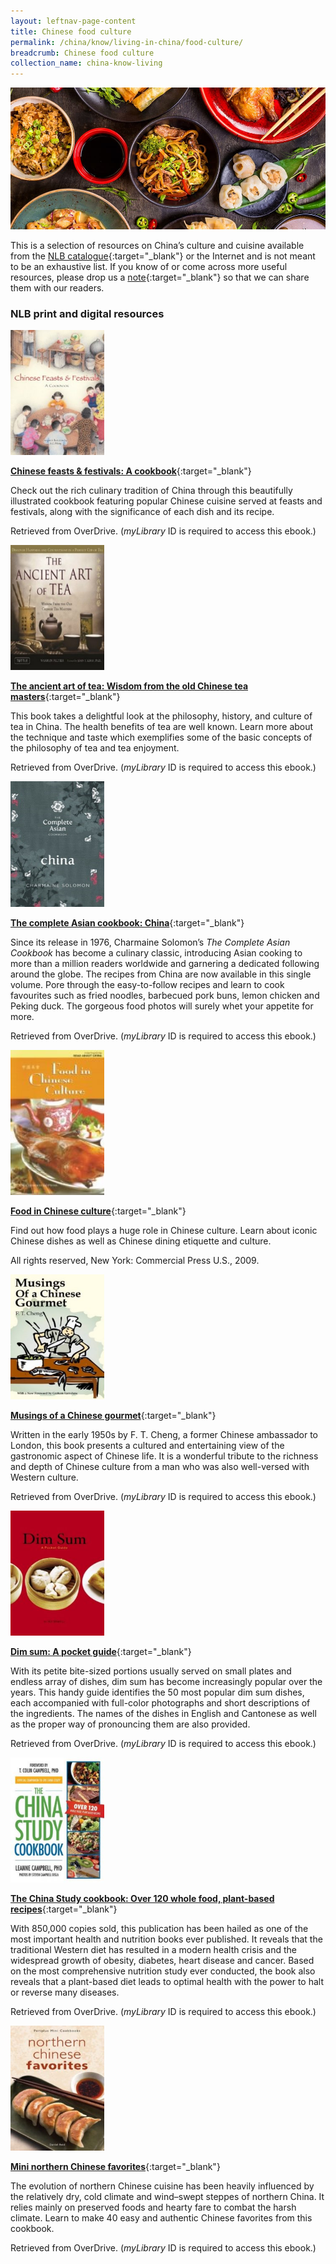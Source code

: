 ```yaml
---
layout: leftnav-page-content
title: Chinese food culture
permalink: /china/know/living-in-china/food-culture/
breadcrumb: Chinese food culture
collection_name: china-know-living
---
```


<img src="\images\china-living\food-culture.jpg" alt="food culture" style="width:800px;" />

This is a selection of resources on China’s culture and cuisine available from the [NLB catalogue](http://catalogue.nlb.gov.sg/){:target="_blank"} or the Internet and is not meant to be an exhaustive list. If you know of or come across more useful resources, please drop us a [note](mailto:ref@nlb.gov.sg){:target="_blank"} so that we can share them with our readers.

### **NLB print and digital resources**

<img src="/images/book-covers/Chinese-feasts-festivals-A-cookbook.jpg" style="width:150px;" />

[**Chinese feasts & festivals: A cookbook**](https://singapore.libraryreserve.com/10/50/en/ContentDetails.htm?id=01C2838F-D462-4FBF-A1FC-85A1071E9246){:target="_blank"}

Check out the rich culinary tradition of China through this beautifully illustrated cookbook featuring popular Chinese cuisine served at feasts and festivals, along with the significance of each dish and its recipe.

Retrieved from OverDrive. (*myLibrary* ID is required to access this ebook.)

<img src="/images/book-covers/The-ancient-art-of-tea-Wisdom-from-the-old-Chinese-tea-masters.jpg" style="width:150px;" />

[**The ancient art of tea: Wisdom from the old Chinese tea masters**](https://singapore.libraryreserve.com/10/50/en/ContentDetails.htm?id=5F42AC80-EDDF-41CE-A614-774F0A680384){:target="_blank"}

This book takes a delightful look at the philosophy, history, and culture of tea in China. The health benefits of tea are well known. Learn more about the technique and taste which exemplifies some of the basic concepts of the philosophy of tea and tea enjoyment.

Retrieved from OverDrive. (*myLibrary* ID is required to access this ebook.)

<img src="/images/book-covers/The-complete-Asian-cookbook-China.jpg" style="width:150px;" />

[**The complete Asian cookbook: China**](https://singapore.libraryreserve.com/10/50/en/ContentDetails.htm?id=9C0B5972-012C-4732-BF4C-AC8FAA72EEBD){:target="_blank"}

Since its release in 1976, Charmaine Solomon’s *The Complete Asian Cookbook* has become a culinary classic, introducing Asian cooking to more than a million readers worldwide and garnering a dedicated following around the globe. The recipes from China are now available in this single volume. Pore through the easy-to-follow recipes and learn to cook favourites such as fried noodles, barbecued pork buns, lemon chicken and Peking duck. The gorgeous food photos will surely whet your appetite for more.

Retrieved from OverDrive. (*myLibrary* ID is required to access this ebook.)

<img src="/images/book-covers/Food-in-Chinese-culture.jpg" style="width:150px;" />

[**Food in Chinese culture**](http://eservice.nlb.gov.sg/item_holding.aspx?bid=14608434){:target="_blank"}

Find out how food plays a huge role in Chinese culture. Learn about iconic Chinese dishes as well as Chinese dining etiquette and culture.

All rights reserved, New York: Commercial Press U.S., 2009.

<img src="/images/book-covers/Musings-of-a-Chinese-gourmet.jpg" style="width:150px;" />

[**Musings of a Chinese gourmet**](https://singapore.libraryreserve.com/10/50/en/ContentDetails.htm?id=A869D645-7259-4664-B8AA-151083227AF2){:target="_blank"}

Written in the early 1950s by F. T. Cheng, a former Chinese ambassador to London, this book presents a cultured and entertaining view of the gastronomic aspect of Chinese life. It is a wonderful tribute to the richness and depth of Chinese culture from a man who was also well-versed with Western culture.

Retrieved from OverDrive. (*myLibrary* ID is required to access this ebook.)

<img src="/images/book-covers/Dim-sum-A-pocket-guide.jpg" style="width:150px;" />

[**Dim sum: A pocket guide**](https://singapore.libraryreserve.com/10/50/en/ContentDetails.htm?id=203E83E9-8F82-4B89-81D2-4000DE5E8249){:target="_blank"}

With its petite bite-sized portions usually served on small plates and endless array of dishes, dim sum has become increasingly popular over the years. This handy guide identifies the 50 most popular dim sum dishes, each accompanied with full-color photographs and short descriptions of the ingredients. The names of the dishes in English and Cantonese as well as the proper way of pronouncing them are also provided.

Retrieved from OverDrive. (*myLibrary* ID is required to access this ebook.)

<img src="/images/book-covers/The-China-Study-cookbook-Over-120-whole-food-plant-based-recipes.jpg" style="width:150px;" />

[**The China Study cookbook: Over 120 whole food, plant-based recipes**](https://singapore.libraryreserve.com/10/50/en/ContentDetails.htm?id=AD8E2B5C-C174-4902-838C-1B5C7B394ABF){:target="_blank"}

With 850,000 copies sold, this publication has been hailed as one of the most important health and nutrition books ever published. It reveals that the traditional Western diet has resulted in a modern health crisis and the widespread growth of obesity, diabetes, heart disease and cancer. Based on the most comprehensive nutrition study ever conducted, the book also reveals that a plant-based diet leads to optimal health with the power to halt or reverse many diseases.

Retrieved from OverDrive. (*myLibrary* ID is required to access this ebook.)

<img src="/images/book-covers/Mini-northern-Chinese-favorites.jpg" style="width:150px;" />

[**Mini northern Chinese favorites**](https://singapore.libraryreserve.com/10/50/en/ContentDetails.htm?id=A9BF686D-0E5F-4176-A339-2AB1DDC8DBE5){:target="_blank"}

The evolution of northern Chinese cuisine has been heavily influenced by the relatively dry, cold climate and wind–swept steppes of northern China. It relies mainly on preserved foods and hearty fare to combat the harsh climate. Learn to make 40 easy and authentic Chinese favorites from this cookbook.

Retrieved from OverDrive. (*myLibrary* ID is required to access this ebook.)